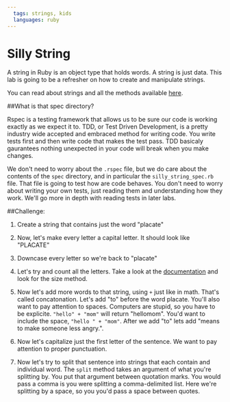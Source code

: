 ```yaml
---
  tags: strings, kids
  languages: ruby
---
```


# Silly String

A string in Ruby is an object type that holds words. A string is just data. This lab is going to be a refresher on how to create and manipulate strings. 

You can read about strings and all the methods available [here](http://www.ruby-doc.org/core-2.1.1/String.html).

##What is that spec directory? 

Rspec is a testing framework that allows us to be sure our code is working exactly as we expect it to. TDD, or Test Driven Development, is a pretty industry wide accepted and embraced method for writing code. You write tests first and then write code that makes the test pass. TDD basicaly gaurantees nothing unexpected in your code will break when you make changes. 

 We don't need to worry about the `.rspec` file, but we do care about the contents of the `spec` directory, and in particular the `silly_string_spec.rb` file. That file is going to test how are code behaves. You don't need to worry about writing your own tests, just reading them and understanding how they work. We'll go more in depth with reading tests in later labs.


##Challenge:
1. Create a string that contains just the word "placate"

2. Now, let's make every letter a capital letter. It should look like "PLACATE"

3. Downcase every letter so we're back to "placate"

4. Let's try and count all the letters. Take a look at the [documentation](http://www.ruby-doc.org/core-2.1.1/String.html) and look for the size method.

5. Now let's add more words to that string, using `+` just like in math. That's called concatonation. Let's add "to" before the word placate. You'll also want to pay attention to spaces. Computers are stupid, so you have to be explicite. `"hello" + "mom"` will return "hellomom". You'd want to include the space, `"hello " + "mom"`. After we add "to" lets add "means to make someone less angry.".

6. Now let's capitalize just the first letter of the sentence. We want to pay attention to proper punctuation. 

7. Now let's try to split that sentence into strings that each contain and individual word. The `split` method takes an argument of what you're splitting by. You put that argument between quotation marks. You would pass a comma is you were splitting a comma-delimited list. Here we're splitting by a space, so you you'd pass a space between quotes.




